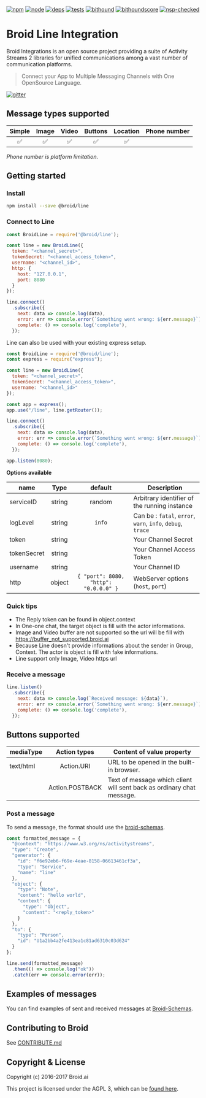 [npm]: https://img.shields.io/badge/npm-broid-green.svg?style=flat
[npm-url]: https://www.npmjs.com/org/broid

[node]: https://img.shields.io/node/v/@broid/line.svg
[node-url]: https://nodejs.org

[deps]: https://img.shields.io/badge/dependencies-checked-green.svg?style=flat
[deps-url]: #integrations

[tests]: https://img.shields.io/travis/broidHQ/integrations/master.svg
[tests-url]: https://travis-ci.org/broidHQ/integrations

[bithound]: https://img.shields.io/bithound/code/github/broidHQ/integrations.svg
[bithound-url]: https://www.bithound.io/github/broidHQ/integrations

[bithoundscore]: https://www.bithound.io/github/broidHQ/integrations/badges/score.svg
[bithoundscore-url]: https://www.bithound.io/github/broidHQ/integrations

[nsp-checked]: https://img.shields.io/badge/nsp-checked-green.svg?style=flat
[nsp-checked-url]: https://nodesecurity.io

[![npm][npm]][npm-url]
[![node][node]][node-url]
[![deps][deps]][deps-url]
[![tests][tests]][tests-url]
[![bithound][bithound]][bithound-url]
[![bithoundscore][bithoundscore]][bithoundscore-url]
[![nsp-checked][nsp-checked]][nsp-checked-url]

# Broid Line Integration

Broid Integrations is an open source project providing a suite of Activity Streams 2 libraries for unified communications among a vast number of communication platforms.

> Connect your App to Multiple Messaging Channels with  One OpenSource Language.

[![gitter](https://badges.gitter.im/broidHQ/broid.svg)](https://t.broid.ai/c/Blwjlw?utm_source=github&utm_medium=readme&utm_campaign=top&link=gitter)

## Message types supported

| Simple | Image | Video | Buttons | Location | Phone number |
|:------:|:-----:|:-----:|:-------:|:--------:|:------------:|
|   ✅    |   ✅   |   ✅   |    ✅    |    ✅     |              |

_Phone number is platform limitation._

## Getting started

### Install

```bash
npm install --save @broid/line
```

### Connect to Line

```javascript
const BroidLine = require('@broid/line');

const line = new BroidLine({
  token: "<channel_secret>",
  tokenSecret: "<channel_access_token>",
  username: "<channel_id>",
  http: {
    host: "127.0.0.1",
    port: 8080
  }
});

line.connect()
  .subscribe({
    next: data => console.log(data),
    error: err => console.error(`Something went wrong: ${err.message}`),
    complete: () => console.log('complete'),
  });
```

Line can also be used with your existing express setup.

```javascript
const BroidLine = require('@broid/line');
const express = require("express");

const line = new BroidLine({
  token: "<channel_secret>",
  tokenSecret: "<channel_access_token>",
  username: "<channel_id>"
});

const app = express();
app.use("/line", line.getRouter());

line.connect()
  .subscribe({
    next: data => console.log(data),
    error: err => console.error(`Something went wrong: ${err.message}`),
    complete: () => console.log('complete'),
  });

app.listen(8080);
```

**Options available**

| name             | Type     | default    | Description  |
| ---------------- |:--------:| :--------: | --------------------------|
| serviceID        | string   | random     | Arbitrary identifier of the running instance |
| logLevel         | string   | `info`     | Can be : `fatal`, `error`, `warn`, `info`, `debug`, `trace` |
| token            | string   |            | Your Channel Secret |
| tokenSecret      | string   |            | Your Channel Access Token |
| username         | string   |            | Your Channel ID |
| http             | object   | `{ "port": 8080, "http": "0.0.0.0" }` | WebServer options (`host`, `port`) |

### Quick tips

- The Reply token can be found in object.context
- In One-one chat, the target object is fill with the actor informations.
- Image and Video buffer are not supported so the url will be fill with https://buffer_not_supported.broid.ai
- Because Line doesn't provide informations about the sender in Group, Context.
The actor is object is fill with fake informations.
- Line support only Image, Video https url

### Receive a message

```javascript
line.listen()
  .subscribe({
    next: data => console.log(`Received message: ${data}`),
    error: err => console.error(`Something went wrong: ${err.message}`),
    complete: () => console.log('complete'),
  });
```

## Buttons supported

| mediaType           | Action types  | Content of value property |
| ------------------- |:-------------:| --------------------------|
| text/html           | Action.URI      | URL to be opened in the built-in browser. |
|                     | Action.POSTBACK | Text of message which client will sent back as ordinary chat message. |

### Post a message

To send a message, the format should use the [broid-schemas](https://github.com/broidHQ/integrations/tree/master/broid-schemas).

```javascript
const formatted_message = {
  "@context": "https://www.w3.org/ns/activitystreams",
  "type": "Create",
  "generator": {
    "id": "f6e92eb6-f69e-4eae-8158-06613461cf3a",
    "type": "Service",
    "name": "line"
  },
  "object": {
    "type": "Note",
    "content": "hello world",
    "context": {
      "type": "Object",
      "content": "<reply_token>"
    }
  },
  "to": {
    "type": "Person",
    "id": "U1a2bb4a2fe413ea1c81ad6310c03d624"
  }
};

line.send(formatted_message)
  .then(() => console.log("ok"))
  .catch(err => console.error(err));
```

## Examples of messages

You can find examples of sent and received messages at [Broid-Schemas](https://github.com/broidHQ/integrations/tree/master/broid-schemas).

## Contributing to Broid

See [CONTRIBUTE.md](../CONTRIBUTE.md)

## Copyright & License

Copyright (c) 2016-2017 Broid.ai

This project is licensed under the AGPL 3, which can be
[found here](https://www.gnu.org/licenses/agpl-3.0.en.html).

